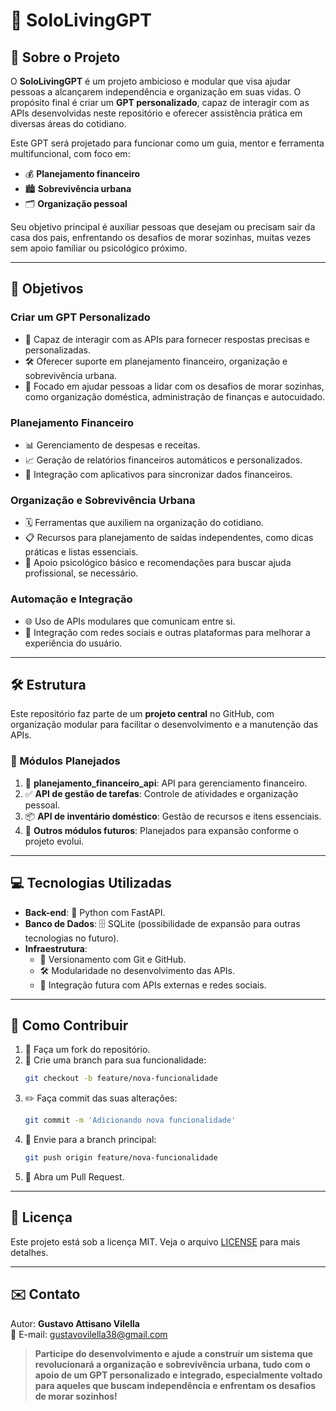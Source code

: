 
# 🌟 **SoloLivingGPT**

## 🧩 Sobre o Projeto

O **SoloLivingGPT** é um projeto ambicioso e modular que visa ajudar pessoas a alcançarem independência e organização em suas vidas. O propósito final é criar um **GPT personalizado**, capaz de interagir com as APIs desenvolvidas neste repositório e oferecer assistência prática em diversas áreas do cotidiano.

Este GPT será projetado para funcionar como um guia, mentor e ferramenta multifuncional, com foco em:
- 💰 **Planejamento financeiro**
- 🏙️ **Sobrevivência urbana**
- 🗂️ **Organização pessoal**

Seu objetivo principal é auxiliar pessoas que desejam ou precisam sair da casa dos pais, enfrentando os desafios de morar sozinhas, muitas vezes sem apoio familiar ou psicológico próximo.

---

## 🎯 Objetivos

### **Criar um GPT Personalizado**
- 🤖 Capaz de interagir com as APIs para fornecer respostas precisas e personalizadas.
- 🛠️ Oferecer suporte em planejamento financeiro, organização e sobrevivência urbana.
- 🏡 Focado em ajudar pessoas a lidar com os desafios de morar sozinhas, como organização doméstica, administração de finanças e autocuidado.

### **Planejamento Financeiro**
- 📊 Gerenciamento de despesas e receitas.
- 📈 Geração de relatórios financeiros automáticos e personalizados.
- 🔄 Integração com aplicativos para sincronizar dados financeiros.

### **Organização e Sobrevivência Urbana**
- 🗓️ Ferramentas que auxiliem na organização do cotidiano.
- 📋 Recursos para planejamento de saídas independentes, como dicas práticas e listas essenciais.
- 🧠 Apoio psicológico básico e recomendações para buscar ajuda profissional, se necessário.

### **Automação e Integração**
- 🌐 Uso de APIs modulares que comunicam entre si.
- 📱 Integração com redes sociais e outras plataformas para melhorar a experiência do usuário.

---

## 🛠️ Estrutura

Este repositório faz parte de um **projeto central** no GitHub, com organização modular para facilitar o desenvolvimento e a manutenção das APIs. 

### 🧩 Módulos Planejados

1. 💸 **planejamento_financeiro_api**: API para gerenciamento financeiro.
2. ✅ **API de gestão de tarefas**: Controle de atividades e organização pessoal.
3. 📦 **API de inventário doméstico**: Gestão de recursos e itens essenciais.
4. 🚀 **Outros módulos futuros**: Planejados para expansão conforme o projeto evolui.

---

## 💻 Tecnologias Utilizadas

- **Back-end**: 🐍 Python com FastAPI.
- **Banco de Dados**: 🗄️ SQLite (possibilidade de expansão para outras tecnologias no futuro).
- **Infraestrutura**:
  - 📂 Versionamento com Git e GitHub.
  - 🛠️ Modularidade no desenvolvimento das APIs.
  - 🔗 Integração futura com APIs externas e redes sociais.

---

## 🤝 Como Contribuir

1. 🍴 Faça um fork do repositório.
2. 🌿 Crie uma branch para sua funcionalidade:
   ```bash
   git checkout -b feature/nova-funcionalidade
   ```
3. ✏️ Faça commit das suas alterações:
   ```bash
   git commit -m 'Adicionando nova funcionalidade'
   ```
4. 🚀 Envie para a branch principal:
   ```bash
   git push origin feature/nova-funcionalidade
   ```
5. 🔄 Abra um Pull Request.

---

## 📝 Licença

Este projeto está sob a licença MIT. Veja o arquivo [LICENSE](LICENSE) para mais detalhes.

---

## ✉️ Contato

Autor: **Gustavo Attisano Vilella**  
📧 E-mail: [gustavovilella38@gmail.com](mailto:gustavovilella38@gmail.com)

> **Participe do desenvolvimento e ajude a construir um sistema que revolucionará a organização e sobrevivência urbana, tudo com o apoio de um GPT personalizado e integrado, especialmente voltado para aqueles que buscam independência e enfrentam os desafios de morar sozinhos!**
